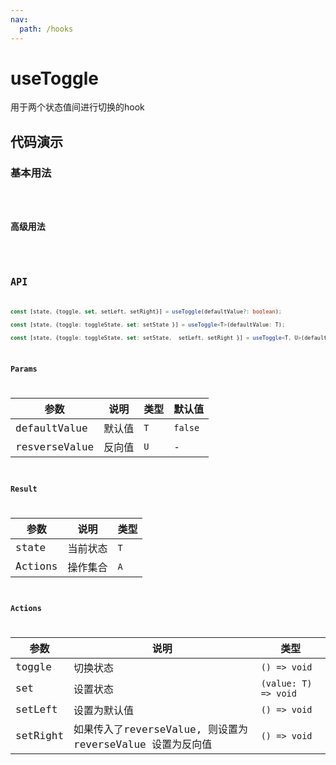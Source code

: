 ```yaml
---
nav:
  path: /hooks
---
```

# useToggle

用于两个状态值间进行切换的hook


## 代码演示

### 基本用法

<code src="./demo/demo.tsx" />


### 高级用法

<code src="./demo/demo2.tsx" />


## API

```typescript
const [state, {toggle, set, setLeft, setRight}] = useToggle(defaultValue?: boolean);

const [state, {toggle: toggleState, set: setState }] = useToggle<T>(defaultValue: T);

const [state, {toggle: toggleState, set: setState,  setLeft, setRight }] = useToggle<T, U>(defaultValue: T, resverseValue: U);

```

### Params

| 参数 | 说明 | 类型 | 默认值 |
| --- | --- | --- | --- |
| defaultValue | 默认值 | `T` | `false` |
| resverseValue | 反向值 | `U` | - |

### Result
| 参数 | 说明 | 类型 |
| --- | --- | --- |
| state | 当前状态 | `T` |
| Actions | 操作集合 | `A` |
### Actions
| 参数 | 说明 | 类型 |
| --- | --- | --- |
| toggle | 切换状态 | `() => void` |
| set | 设置状态 | `(value: T) => void` |
| setLeft | 设置为默认值 | `() => void` |
| setRight | 如果传入了reverseValue, 则设置为reverseValue 设置为反向值 | `() => void` |

